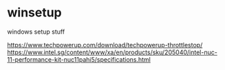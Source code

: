 # winsetup
windows setup stuff

https://www.techpowerup.com/download/techpowerup-throttlestop/
https://www.intel.sg/content/www/xa/en/products/sku/205040/intel-nuc-11-performance-kit-nuc11pahi5/specifications.html
